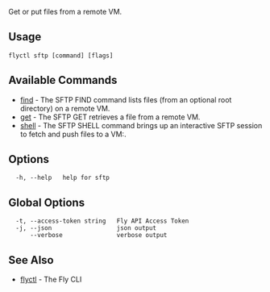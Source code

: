 Get or put files from a remote VM.

## Usage
~~~
flyctl sftp [command] [flags]
~~~

## Available Commands
* [find](/docs/flyctl/sftp-find/)	 - The SFTP FIND command lists files (from an optional root directory) on a remote VM.
* [get](/docs/flyctl/sftp-get/)	 - The SFTP GET retrieves a file from a remote VM.
* [shell](/docs/flyctl/sftp-shell/)	 - The SFTP SHELL command brings up an interactive SFTP session to fetch and push files to a VM:.

## Options

~~~
  -h, --help   help for sftp
~~~

## Global Options

~~~
  -t, --access-token string   Fly API Access Token
  -j, --json                  json output
      --verbose               verbose output
~~~

## See Also

* [flyctl](/docs/flyctl/help/)	 - The Fly CLI

